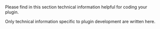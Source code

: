 Please find in this section technical information helpful for coding your plugin.

Only technical information specific to plugin development are written here.
